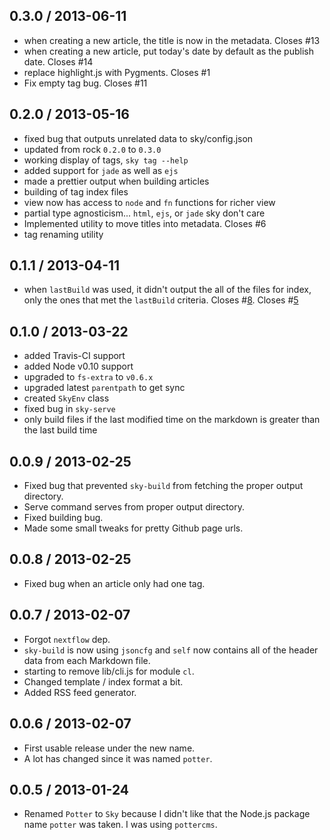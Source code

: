 0.3.0 / 2013-06-11
------------------
* when creating a new article, the title is now in the metadata. Closes #13
* when creating a new article, put today's date by default as the publish date. Closes #14
* replace highlight.js with Pygments. Closes #1
* Fix empty tag bug. Closes #11

0.2.0 / 2013-05-16
------------------
* fixed bug that outputs unrelated data to sky/config.json
* updated from rock `0.2.0` to `0.3.0`
* working display of tags, `sky tag --help`
* added support for `jade` as well as `ejs`
* made a prettier output when building articles
* building of tag index files
* view now has access to `node` and `fn` functions for richer view
* partial type agnosticism... `html`, `ejs`, or `jade` sky don't care
* Implemented utility to move titles into metadata. Closes #6
* tag renaming utility

0.1.1 / 2013-04-11
------------------
* when `lastBuild` was used, it didn't output the all of the files for index, only the ones that 
  met the `lastBuild` criteria. Closes #[8](https://github.com/skywrite/sky/issues/8). Closes #[5](https://github.com/skywrite/sky/issues/5)

0.1.0 / 2013-03-22
------------------
* added Travis-CI support
* added Node v0.10 support
* upgraded to `fs-extra` to `v0.6.x`
* upgraded latest `parentpath` to get sync
* created `SkyEnv` class
* fixed bug in `sky-serve`
* only build files if the last modified time on the markdown is greater than the last build time


0.0.9 / 2013-02-25
------------------
* Fixed bug that prevented `sky-build` from fetching the proper output directory.
* Serve command serves from proper output directory.
* Fixed building bug.
* Made some small tweaks for pretty Github page urls.


0.0.8 / 2013-02-25
------------------
* Fixed bug when an article only had one tag.

0.0.7 / 2013-02-07
------------------
* Forgot `nextflow` dep.
* `sky-build` is now using `jsoncfg` and `self` now contains all of the header data from each Markdown file.
* starting to remove lib/cli.js for module `cl`.
* Changed template / index format a bit. 
* Added RSS feed generator.


0.0.6 / 2013-02-07
-------------------
* First usable release under the new name.
* A lot has changed since it was named `potter`.


0.0.5 / 2013-01-24
------------------
* Renamed `Potter` to `Sky` because I didn't like that the Node.js package name `potter` was taken. I was using `pottercms`.

